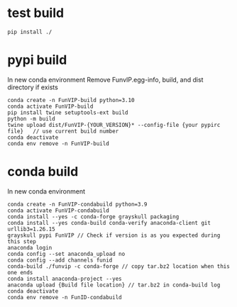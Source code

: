 # test build
```
pip install ./
```

# pypi build
In new conda environment
Remove FunvIP.egg-info, build, and dist directory if exists
```
conda create -n FunVIP-build python=3.10
conda activate FunVIP-build
pip install twine setuptools-ext build
python -m build
twine upload dist/FunVIP-{YOUR_VERSION}* --config-file {your pypirc file} 	// use current build number
conda deactivate
conda env remove -n FunVIP-build
```


# conda build
In new conda environment
```
conda create -n FunVIP-condabuild python=3.9
conda activate FunVIP-condabuild
conda install --yes -c conda-forge grayskull packaging
conda install --yes conda-build conda-verify anaconda-client git urllib3=1.26.15
grayskull pypi FunVIP // Check if version is as you expected during this step
anaconda login
conda config --set anaconda_upload no
conda config --add channels funid
conda-build ./funvip -c conda-forge // copy tar.bz2 location when this one ends
conda install anaconda-project --yes
anaconda upload {Build file location} // tar.bz2 in conda-build log
conda deactivate
conda env remove -n FunID-condabuild
```
